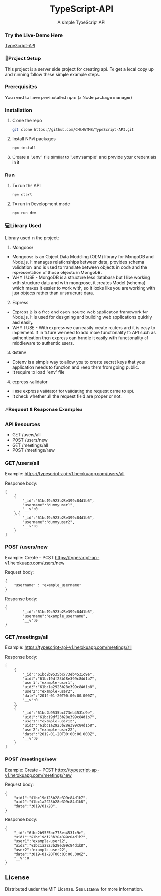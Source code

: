 <p align="center">
<h1 align="center">TypeScript-API</h1>
  <p align="center">
    A simple TypeScript API
    <br /> 
    </p>
</p>

### Try the Live-Demo Here
[TypeScript-API](https://typescript-api-v1.herokuapp.com)
    
### 🔧**Project Setup**  

This project is a server side project for creating api.
To get a local copy up and running follow these simple example steps.

### Prerequisites
 You need to have pre-installed npm (a Node package manager)

### Installation

1. Clone the repo
   ```sh
   git clone https://github.com/CHAHATMB/TypeScript-API.git
   ```
2. Install NPM packages
   ```sh
   npm install
   ```
3. Create a ".env" file similar to ".env.sample" and provide your credentials in it 
### Run

1. To run the API
   ```sh
   npm start
   ```
2. To run in Development mode
   ```sh
   npm run dev
   ```

### 💻**Library Used**
Library used in the project:
1. Mongoose
 - Mongoose is an Object Data Modeling (ODM) library for MongoDB and Node.js. It manages relationships between data, provides schema validation, and is used to translate between objects in code and the representation of those objects in MongoDB.
 - WHY I USE - MongoDB is a structure less database but I like working with structure data and with mongoose, it creates Model (schema) which makes it easier to work with, so it looks like you are working with just objects rather than unstructure data.
2. Express
 - Express.js is a free and open-source web application framework for Node.js. It is used for designing and building web applications quickly and easily.
 - WHY I USE - With express we can easily create routers and it is easy to implement. If in future we need to add more functionality to API such as authentication then express can handle it easily with functionality of middleware to authentic users.
3. dotenv
 - Dotenv is a simple way to allow you to create secret keys that your application needs to function and keep them from going public.
 - It require to load '.env' file
4. express-validator
 - I use express validator for validating the request came to api.
 - It check whether all the request field are proper or not.

### ⚡Request & Response Examples

### API Resources

  - GET /users/all
  - POST /users/new
  - GET /meetings/all
  - POST /meetings/new
### GET /users/all

Example: https://typescript-api-v1.herokuapp.com/users/all

Response body:

    [
        {
            "_id":"61bc19c923b28e399c84d1b6",
            "username":"dummyuser1",
            "__v":0
        },{
            "_id":"61bc19c923b28e399c84d1b6",
            "username":"dummyuser2",
            "__v":0
        }
    ]

### POST /users/new

Example: Create – POST  https://typescript-api-v1.herokuapp.com/users/new

Request body:

    {
        "username" : "example_username"
    }
Response body:

    {
            "_id":"61bc19c923b28e399c84d1b6",
            "username":"example_username",
            "__v":0
    }

### GET /meetings/all

Example: https://typescript-api-v1.herokuapp.com/meetings/all

Response body:

    [
        {
            "_id":"61bc2b9535bc773eb4531c9e",
            "uid1":"61bc19df23b28e399c84d1b7",
            "user1":"example-user1",
            "uid2":"61bc1a2923b28e399c84d1b8",
            "user2":"example-user2",
            "date":"2019-01-20T00:00:00.000Z",
            "__v":0
        },
        {
            "_id":"61bc2b9535bc773eb4531c9e",
            "uid1":"61bc19df23b28e399c84d1b7",
            "user1":"example-user12",
            "uid2":"61bc1a2923b28e399c84d1b8",
            "user2":"example-user22",
            "date":"2019-01-20T00:00:00.000Z",
            "__v":0
        }
    ]

### POST /meetings/new

Example: Create – POST  https://typescript-api-v1.herokuapp.com/meetings/new

Request body:

    {
        "uid1":"61bc19df23b28e399c84d1b7",
        "uid2":"61bc1a2923b28e399c84d1b8",
        "date":"2019/01/20",
    }
Response body:

    {
        "_id":"61bc2b9535bc773eb4531c9e",
        "uid1":"61bc19df23b28e399c84d1b7",
        "user1":"example-user12",
        "uid2":"61bc1a2923b28e399c84d1b8",
        "user2":"example-user22",
        "date":"2019-01-20T00:00:00.000Z",
        "__v":0
    }

## License

Distributed under the MIT License. See `LICENSE` for more information.

